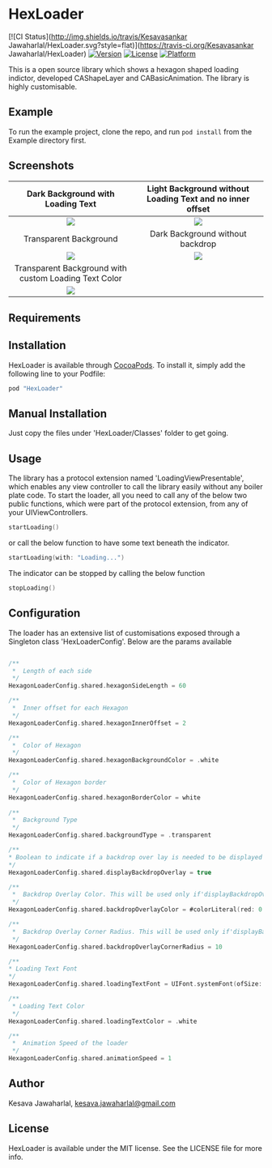 # HexLoader

[![CI Status](http://img.shields.io/travis/Kesavasankar Jawaharlal/HexLoader.svg?style=flat)](https://travis-ci.org/Kesavasankar Jawaharlal/HexLoader)
[![Version](https://img.shields.io/cocoapods/v/HexLoader.svg?style=flat)](http://cocoapods.org/pods/HexLoader)
[![License](https://img.shields.io/cocoapods/l/HexLoader.svg?style=flat)](http://cocoapods.org/pods/HexLoader)
[![Platform](https://img.shields.io/cocoapods/p/HexLoader.svg?style=flat)](http://cocoapods.org/pods/HexLoader)

This is a open source library which shows a hexagon shaped loading indictor, developed CAShapeLayer and CABasicAnimation. The library is highly customisable.

## Example

To run the example project, clone the repo, and run `pod install` from the Example directory first.

## Screenshots
Dark Background with Loading Text            |  Light Background without Loading Text and no inner offset
:-------------------------:|:-------------------------:
![](https://github.com/Kesava-Jawaharlal/HexLoader/blob/master/Resources/HexLoaderDarkBackground.gif)  |  ![](https://github.com/Kesava-Jawaharlal/HexLoader/blob/master/Resources/HexLoaderLightBackground.gif)
Transparent Background     |  Dark Background without backdrop
![](https://github.com/Kesava-Jawaharlal/HexLoader/blob/master/Resources/HexLoaderTransparentBackground.gif)  |  ![](https://github.com/Kesava-Jawaharlal/HexLoader/blob/master/Resources/HexLoaderDarkBackgroundBare.gif)
Transparent Background with custom Loading Text Color  |
![](https://github.com/Kesava-Jawaharlal/HexLoader/blob/master/Resources/HexLoaderDarkBackgroundCustomTextColor.gif)  |

## Requirements

## Installation

HexLoader is available through [CocoaPods](http://cocoapods.org). To install
it, simply add the following line to your Podfile:

```ruby
pod "HexLoader"
```

## Manual Installation
Just copy the files under 'HexLoader/Classes' folder to get going.

## Usage

The library has a protocol extension named 'LoadingViewPresentable', which enables any view controller to call the library easily without any boiler plate code. To start the loader, all you need to call any of the below two public functions, which were part of the protocol extension, from any of your UIViewControllers.

```swift
startLoading()
```
or call the below function to have some text beneath the indicator.
```swift
startLoading(with: "Loading...")
```

The indicator can be stopped by calling the below function
```swift
stopLoading()
```
## Configuration
The loader has an extensive list of customisations exposed through a Singleton class 'HexLoaderConfig'. Below are the params available
```swift

/**
 *  Length of each side
 */
HexagonLoaderConfig.shared.hexagonSideLength = 60

/**
 *  Inner offset for each Hexagon
 */
HexagonLoaderConfig.shared.hexagonInnerOffset = 2

/**
 *  Color of Hexagon
 */
HexagonLoaderConfig.shared.hexagonBackgroundColor = .white

/**
 *  Color of Hexagon border
 */
HexagonLoaderConfig.shared.hexagonBorderColor = white
	
/**
 *  Background Type
 */
HexagonLoaderConfig.shared.backgroundType = .transparent

/**
* Boolean to indicate if a backdrop over lay is needed to be displayed
*/
HexagonLoaderConfig.shared.displayBackdropOverlay = true

/**
 *  Backdrop Overlay Color. This will be used only if'displayBackdropOverlay' var is set to true
 */
HexagonLoaderConfig.shared.backdropOverlayColor = #colorLiteral(red: 0.4156862745, green: 0.7176470588, blue: 0.968627451, alpha: 1)

/**
 *  Backdrop Overlay Corner Radius. This will be used only if'displayBackdropOverlay' var is set to true
 */
HexagonLoaderConfig.shared.backdropOverlayCornerRadius = 10

/**
* Loading Text Font
*/
HexagonLoaderConfig.shared.loadingTextFont = UIFont.systemFont(ofSize: 17)

/**
 * Loading Text Color
 */
HexagonLoaderConfig.shared.loadingTextColor = .white

/**
 *  Animation Speed of the loader
 */
HexagonLoaderConfig.shared.animationSpeed = 1

```


## Author

Kesava Jawaharlal, kesava.jawaharlal@gmail.com

## License

HexLoader is available under the MIT license. See the LICENSE file for more info.
